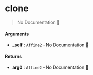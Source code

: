 # clone

> No Documentation 🚧

#### Arguments

- **\_self** : `Affine2` \- No Documentation 🚧

#### Returns

- **arg0** : `Affine2` \- No Documentation 🚧